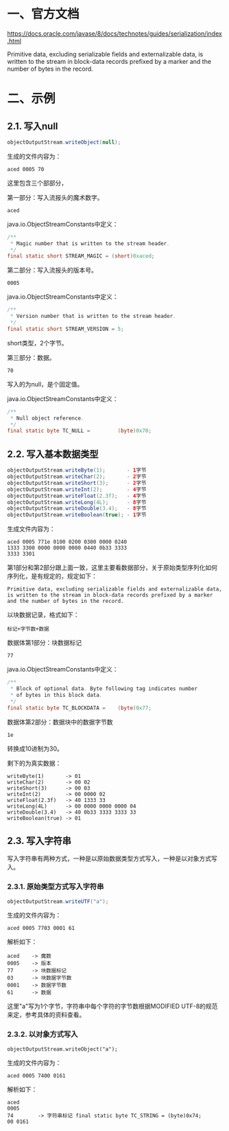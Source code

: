# 一、官方文档

https://docs.oracle.com/javase/8/docs/technotes/guides/serialization/index.html

Primitive data, excluding serializable fields and externalizable data, is written to the stream in block-data records prefixed by a marker and the number of bytes in the record.

# 二、示例

## 2.1. 写入null

~~~java
objectOutputStream.writeObject(null);
~~~

生成的文件内容为：

~~~
aced 0005 70
~~~

这里包含三个部部分，

第一部分：写入流报头的魔术数字。

~~~
aced
~~~

java.io.ObjectStreamConstants中定义：

~~~java
/**
 * Magic number that is written to the stream header.
 */
final static short STREAM_MAGIC = (short)0xaced;
~~~

第二部分：写入流报头的版本号。

~~~
0005
~~~

java.io.ObjectStreamConstants中定义：

~~~java
/**
 * Version number that is written to the stream header.
 */
final static short STREAM_VERSION = 5;
~~~

short类型，2个字节。

第三部分：数据。

~~~
70
~~~

写入的为null，是个固定值。

java.io.ObjectStreamConstants中定义：

~~~java
/**
 * Null object reference.
 */
final static byte TC_NULL =         (byte)0x70;
~~~

## 2.2. 写入基本数据类型

~~~java
objectOutputStream.writeByte(1);       - 1字节
objectOutputStream.writeChar(2);       - 2字节
objectOutputStream.writeShort(3);      - 2字节
objectOutputStream.writeInt(2);        - 4字节
objectOutputStream.writeFloat(2.3f);   - 4字节
objectOutputStream.writeLong(4L);      - 8字节
objectOutputStream.writeDouble(3.4);   - 8字节
objectOutputStream.writeBoolean(true); - 1字节
~~~

生成文件内容为：

~~~
aced 0005 771e 0100 0200 0300 0000 0240
1333 3300 0000 0000 0000 0440 0b33 3333
3333 3301 
~~~

第1部分和第2部分跟上面一致，这里主要看数据部分，关于原始类型序列化如何序列化，是有规定的，规定如下：

~~~
Primitive data, excluding serializable fields and externalizable data, is written to the stream in block-data records prefixed by a marker and the number of bytes in the record.
~~~

以块数据记录，格式如下：

~~~
标记+字节数+数据
~~~

数据体第1部分：块数据标记

~~~
77
~~~

java.io.ObjectStreamConstants中定义：

~~~java
/**
 * Block of optional data. Byte following tag indicates number
 * of bytes in this block data.
 */
final static byte TC_BLOCKDATA =    (byte)0x77;
~~~

数据体第2部分：数据块中的数据字节数

~~~
1e
~~~

转换成10进制为30。

剩下的为真实数据：

~~~
writeByte(1)       -> 01
writeChar(2)       -> 00 02
writeShort(3)      -> 00 03
writeInt(2)        -> 00 0000 02
writeFloat(2.3f)   -> 40 1333 33
writeLong(4L)      -> 00 0000 0000 0000 04
writeDouble(3.4)   -> 40 0b33 3333 3333 33
writeBoolean(true) -> 01
~~~

## 2.3. 写入字符串

写入字符串有两种方式，一种是以原始数据类型方式写入，一种是以对象方式写入。

### 2.3.1. 原始类型方式写入字符串

~~~java
objectOutputStream.writeUTF("a");
~~~

生成的文件内容为：

~~~
aced 0005 7703 0001 61
~~~

解析如下：

~~~
aced    -> 魔数
0005    -> 版本
77      -> 块数据标记
03      -> 块数据字节数
0001    -> 数据字节数
61      -> 数据
~~~

这里"a"写为1个字节，字符串中每个字符的字节数根据MODIFIED UTF-8的规范来定，参考具体的资料查看。

### 2.3.2. 以对象方式写入

~~~~
objectOutputStream.writeObject("a");
~~~~

生成的文件内容为：

~~~
aced 0005 7400 0161
~~~

解析如下：

~~~
aced 
0005 
74        -> 字符串标记 final static byte TC_STRING = (byte)0x74;
00 0161
~~~






































